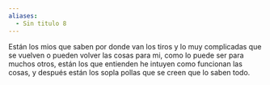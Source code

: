 ```yaml
---
aliases:
  - Sin titulo 8
---
```

Están los mios que saben por donde van los tiros y lo muy complicadas que se vuelven o pueden volver las cosas para mi, como lo puede ser para muchos otros, están los que entienden he intuyen como funcionan las cosas, y después están los sopla pollas que se creen que lo saben todo. 



